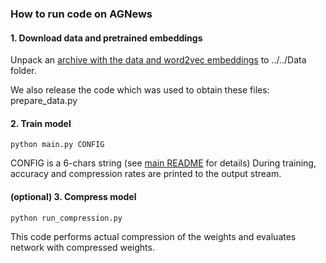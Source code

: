 ### How to run code on AGNews

#### 1. Download data and pretrained embeddings
Unpack an [archive with the data and word2vec embeddings](https://drive.google.com/file/d/1U8eoySFDnLzCtqMGm_PK-TbGfwyMPupL/view?usp=sharing) to ../../Data folder.

We also release the code which was used to obtain these files: prepare_data.py

#### 2. Train model
```(bash)
python main.py CONFIG
```
CONFIG is a 6-chars string (see [main README](https://github.com/ars-ashuha/variational-dropout-rnn/blob/EMNLP_clean/README.md) for details)
During training, accuracy and compression rates are printed to the output stream.

#### (optional) 3. Compress model
```(bash)
python run_compression.py
```
This code performs actual compression of the weights and evaluates network with compressed weights.  
